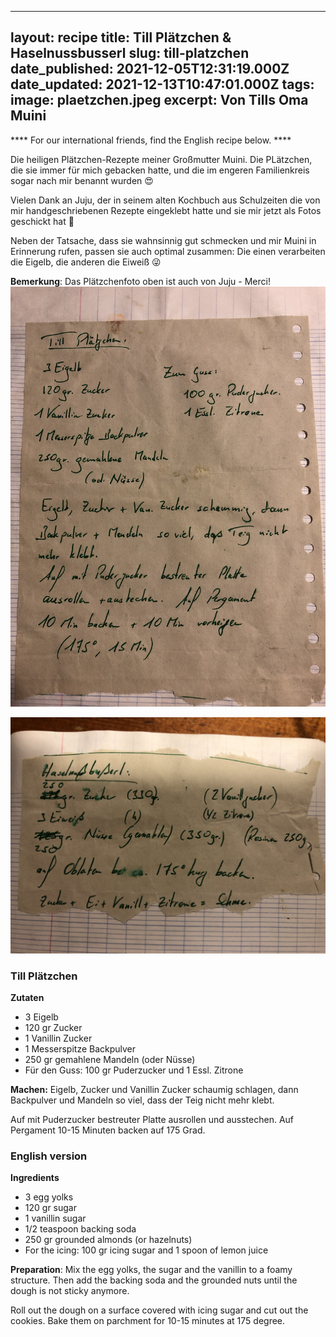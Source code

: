 ______________________________________________________________________

## layout: recipe title: Till Plätzchen & Haselnussbusserl slug: till-platzchen date_published: 2021-12-05T12:31:19.000Z date_updated: 2021-12-13T10:47:01.000Z tags: image: plaetzchen.jpeg excerpt: Von Tills Oma Muini

\*\*\*\* For our international friends, find the English recipe below. \*\*\*\*

Die heiligen Plätzchen-Rezepte meiner Großmutter Muini. Die PLätzchen, die sie immer für mich
gebacken hatte, und die im engeren Familienkreis sogar nach mir benannt wurden 😍

Vielen Dank an Juju, der in seinem alten Kochbuch aus Schulzeiten die von mir handgeschriebenen
Rezepte eingeklebt hatte und sie mir jetzt als Fotos geschickt hat 🙏

Neben der Tatsache, dass sie wahnsinnig gut schmecken und mir Muini in Erinnerung rufen, passen sie
auch optimal zusammen: Die einen verarbeiten die Eigelb, die anderen die Eiweiß 😜

**Bemerkung**: Das Plätzchenfoto oben ist auch von Juju - Merci! ![](rezept_till_plaetzchen.jpeg)

![](rezept_haselnussbusserl.jpeg)

### Till Plätzchen

**Zutaten**

- 3 Eigelb
- 120 gr Zucker
- 1 Vanillin Zucker
- 1 Messerspitze Backpulver
- 250 gr gemahlene Mandeln (oder Nüsse)
- Für den Guss: 100 gr Puderzucker und 1 Essl. Zitrone

**Machen:** Eigelb, Zucker und Vanillin Zucker schaumig schlagen, dann Backpulver und Mandeln so
viel, dass der Teig nicht mehr klebt.

Auf mit Puderzucker bestreuter Platte ausrollen und ausstechen. Auf Pergament 10-15 Minuten backen
auf 175 Grad.

### English version

**Ingredients**

- 3 egg yolks
- 120 gr sugar
- 1 vanillin sugar
- 1/2 teaspoon backing soda
- 250 gr grounded almonds (or hazelnuts)
- For the icing: 100 gr icing sugar and 1 spoon of lemon juice

**Preparation**: Mix the egg yolks, the sugar and the vanillin to a foamy structure. Then add the
backing soda and the grounded nuts until the dough is not sticky anymore.

Roll out the dough on a surface covered with icing sugar and cut out the cookies. Bake them on
parchment for 10-15 minutes at 175 degree.

